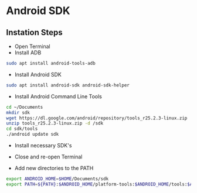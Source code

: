 # Android SDK

## Instation Steps

* Open Terminal
* Install ADB

```bash
sudo apt install android-tools-adb
```

* Install Android SDK

```bash
sudo apt install android-sdk android-sdk-helper
```

* Install Android Command Line Tools

```bash
cd ~/Documents
mkdir sdk
wget https://dl.google.com/android/repository/tools_r25.2.3-linux.zip
unzip tools_r25.2.3-linux.zip -d /sdk
cd sdk/tools
./android update sdk
```

* Install necessary SDK's

* Close and re-open Terminal
* Add new directories to the PATH

```bash
export ANDROID_HOME=$HOME/Documents/sdk
export PATH=${PATH}:$ANDROID_HOME/platform-tools:$ANDROID_HOME/tools:$ANDROID_HOME/build-tools/29.0.3/
```
